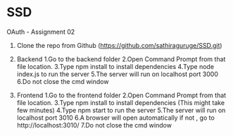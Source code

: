 # SSD
OAuth - Assignment 02


1. Clone the repo from Github (https://github.com/sathiraguruge/SSD.git)

2. Backend
    1.Go to the backend folder
    2.Open Command Prompt from that file location.
    3.Type npm install to install dependencies
    4.Type node index.js to run the server
    5.The server will run on localhost port 3000
    6.Do not close the cmd window

3. Frontend
    1.Go to the frontend folder 
    2.Open Command Prompt from that file location.
    3.Type npm install to install dependencies (This might take few minutes)
    4.Type npm start to run the server
    5.The server will run on localhost port 3010
    6.A browser will open automatically if not , go to http://localhost:3010/
    7.Do not close the cmd window